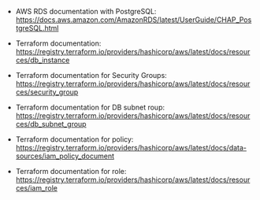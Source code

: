 - AWS RDS documentation with PostgreSQL: https://docs.aws.amazon.com/AmazonRDS/latest/UserGuide/CHAP_PostgreSQL.html

- Terraform documentation: https://registry.terraform.io/providers/hashicorp/aws/latest/docs/resources/db_instance

- Terraform documentation for Security Groups: https://registry.terraform.io/providers/hashicorp/aws/latest/docs/resources/security_group

- Terraform documentation for DB subnet roup: https://registry.terraform.io/providers/hashicorp/aws/latest/docs/resources/db_subnet_group

- Terraform documentation for policy: https://registry.terraform.io/providers/hashicorp/aws/latest/docs/data-sources/iam_policy_document

- Terraform documentation for role: https://registry.terraform.io/providers/hashicorp/aws/latest/docs/resources/iam_role